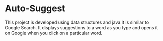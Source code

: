 # Auto-Suggest
This project is developed using data structures and java.It is similar to Google Search. It displays suggestions to a word as you type and opens it on Google when you click on a particular word.
